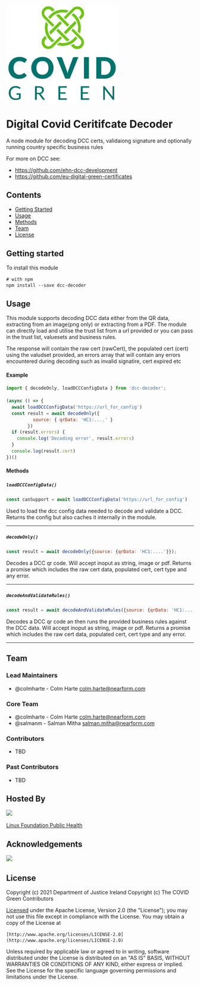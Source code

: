 <img alttext="COVID Green Logo" src="https://raw.githubusercontent.com/lfph/artwork/master/projects/covidgreen/stacked/color/covidgreen-stacked-color.png" width="300" />

# Digital Covid Ceritifcate Decoder

A node module for decoding DCC certs, validaiong signature and optionally running country specific business rules

For more on DCC see:
- https://github.com/ehn-dcc-development
- https://github.com/eu-digital-green-certificates

## Contents

- [Getting Started](#getting-started)
- [Usage](#usage)
- [Methods](#methods)
- [Team](#team)
- [License](#license)

## Getting started

To install this module

```
# with npm
npm install --save dcc-decoder
```

## Usage

This module supports decoding DCC data either from the QR data, extracting from an image(png only) or extracting from a PDF.
The module can directly load and utilise the trust list from a url provided or you can pass in the trust list, valuesets and business rules.

The response will contain the raw cert (rawCert), the populated cert (cert) using the valudset provided, an errors array that will contain any errors encountered during decoding such as invalid signatire, cert expired etc

#### Example

```javascript
import { decodeOnly, loadDCCConfigData } from 'dcc-decoder';

(async () => {
  await loadDCCConfigData('https://url_for_config')
  const result = await decodeOnly({
          source: { qrData: 'HC1:....' }
        })
  if (result.errors) {
    console.log('Decoding error', result.errors)
  }
  console.log(result.cert)
})()
```

#### Methods

##### `loadDCCConfigData()`

```javascript
const canSupport = await loadDCCConfigData('https://url_for_config')
```

Used to load the dcc config data needed to decode and validate a DCC. Returns the config but also caches it internally in the module.

---

##### `decodeOnly()`

```javascript
const result = await decodeOnly({source: {qrData: 'HC1:....'}});
```

Decodes a DCC qr code. Will accept inoput as string, image or pdf. Returns a promise which includes the raw cert data, populated cert, cert type and any error.

---

##### `decodeAndValidateRules()`

```javascript
const result = await decodeAndValidateRules({source: {qrData: 'HC1:....'}, ruleCountry: 'IE'});
```

Decodes a DCC qr code an then runs the provided business rules against the DCC data. Will accept inoput as string, image or pdf. Returns a promise which includes the raw cert data, populated cert, cert type and any error.

---

## Team

### Lead Maintainers

* @colmharte - Colm Harte <colm.harte@nearform.com>

### Core Team

* @colmharte - Colm Harte <colm.harte@nearform.com>
* @salmanm - Salman Mitha <salman.mitha@nearform.com>

### Contributors
* TBD

### Past Contributors
* TBD

## Hosted By

<img alttext="Linux Foundation Public Health Logo" src="https://www.lfph.io/wp-content/themes/cncf-theme/images/lfph/faces-w_2000.png" width="100">

[Linux Foundation Public Health](https://lfph.io)

## Acknowledgements

<a href="https://nearform.com"><img alttext="NearForm Logo" src="https://openjsf.org/wp-content/uploads/sites/84/2019/04/nearform.png" width="400" /></a>

## License

Copyright (c) 2021 Department of Justice Ireland
Copyright (c) The COVID Green Contributors

[Licensed](LICENSE) under the Apache License, Version 2.0 (the "License");
you may not use this file except in compliance with the License.
You may obtain a copy of the License at

    [http://www.apache.org/licenses/LICENSE-2.0](http://www.apache.org/licenses/LICENSE-2.0)

Unless required by applicable law or agreed to in writing, software
distributed under the License is distributed on an "AS IS" BASIS,
WITHOUT WARRANTIES OR CONDITIONS OF ANY KIND, either express or implied.
See the License for the specific language governing permissions and
limitations under the License.
